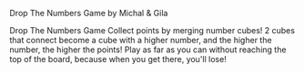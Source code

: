 Drop The Numbers Game
by Michal & Gila

Drop The Numbers Game
Collect points by merging number cubes!
2 cubes that connect become a cube with a higher number, and the higher the number, the higher the points!
Play as far as you can without reaching the top of the board, because when you get there, you'll lose!
